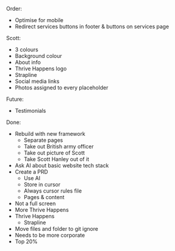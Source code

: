 Order:
- Optimise for mobile
- Redirect services buttons in footer & buttons on services page

Scott:
- 3 colours
- Background colour
- About info
- Thrive Happens logo
- Strapline
- Social media links
- Photos assigned to every placeholder

Future:
- Testimonials

Done:
- Rebuild with new framework
    - Separate pages
    - Take out British army officer
    - Take out picture of Scott
    - Take Scott Hanley out of it
- Ask AI about basic website tech stack
- Create a PRD
    - Use AI
    - Store in cursor
    - Always cursor rules file
    - Pages & content
- Not a full screen
- More Thrive Happens
- Thrive Happens
	- Strapline
- Move files and folder to git ignore
- Needs to be more corporate
- Top 20%